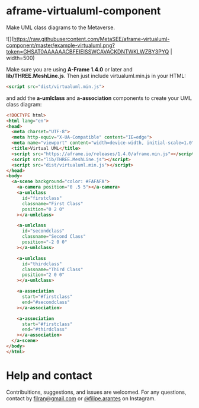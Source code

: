 # aframe-virtualuml-component
Make UML class diagrams to the Metaverse.

![](https://raw.githubusercontent.com/MetaSEE/aframe-virtualuml-component/master/example-virtualuml.png?token=GHSAT0AAAAAACBFEIEISSWCAVACKDNTWKLWZBY3PYQ | width=500)

Make sure you are using **A-Frame 1.4.0** or later and **lib/THREE.MeshLine.js**. Then just include virtualuml.min.js in your HTML:
```html
<script src="dist/virtualuml.min.js">
```
and add the **a-umlclass** and **a-association** components to create your UML class diagram:
```html
<!DOCTYPE html>
<html lang="en">
<head>
  <meta charset="UTF-8">
  <meta http-equiv="X-UA-Compatible" content="IE=edge">
  <meta name="viewport" content="width=device-width, initial-scale=1.0">
  <title>Virtual UML</title>
  <script src="https://aframe.io/releases/1.4.0/aframe.min.js"></script>
  <script src="lib/THREE.MeshLine.js"></script>
  <script src="dist/virtualuml.min.js"></script>
</head>
<body>
  <a-scene background="color: #FAFAFA">
    <a-camera position="0 .5 5"></a-camera>
    <a-umlclass
      id="firstclass"
      classname="First Class"
      position="0 2 0"
    ></a-umlclass>

    <a-umlclass
      id="secondclass"
      classname="Second Class"
      position="-2 0 0"
    ></a-umlclass>

    <a-umlclass
      id="thirdclass"
      classname="Third Class"
      position="2 0 0"
    ></a-umlclass>

    <a-association
      start="#firstclass"
      end="#secondclass"
    ></a-association>

    <a-association
      start="#firstclass"
      end="#thirdclass"
    ></a-association>
  </a-scene>
</body>
</html>
```
# Help and contact
Contribuitions, suggestions, and issues are welcomed. For any questions, contact by filran@gmail.com or [@filipe.arantes](https://www.instagram.com/filipe.arantes/) on Instagram. 